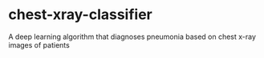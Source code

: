 # chest-xray-classifier
A deep learning algorithm that diagnoses pneumonia based on chest x-ray images of patients
